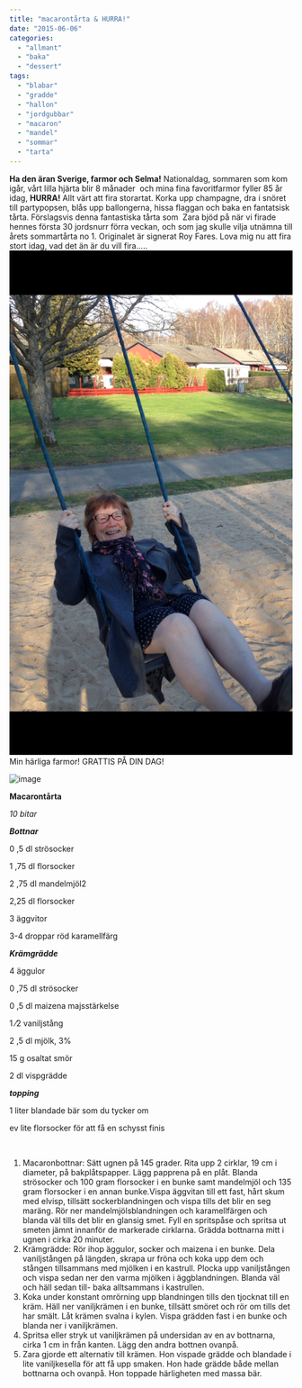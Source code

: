 ```yaml
---
title: "macarontårta & HURRA!"
date: "2015-06-06"
categories: 
  - "allmant"
  - "baka"
  - "dessert"
tags: 
  - "blabar"
  - "gradde"
  - "hallon"
  - "jordgubbar"
  - "macaron"
  - "mandel"
  - "sommar"
  - "tarta"
---
```


**Ha den äran Sverige, farmor och Selma!** Nationaldag, sommaren som kom igår, vårt lilla hjärta blir 8 månader  och mina fina favoritfarmor fyller 85 år idag, **HURRA!** Allt värt att fira storartat. Korka upp champagne, dra i snöret till partypopsen, blås upp ballongerna, hissa flaggan och baka en fantatsisk tårta. Förslagsvis denna fantastiska tårta som  Zara bjöd på när vi firade hennes första 30 jordsnurr förra veckan, och som jag skulle vilja utnämna till årets sommartårta no 1. Originalet är signerat Roy Fares. Lova mig nu att fira stort idag, vad det än är du vill fira.....
![IMG_7686](/static/img/IMG_7686.png)
Min härliga farmor! GRATTIS PÅ DIN DAG!

![image](/static/img/image12-e1433104241648-1020x1360.jpg)

**Macarontårta**

_10 bitar_

_**Bottnar**_

0 ,5 dl strösocker

1 ,75 dl florsocker

2 ,75 dl mandelmjöl2

2,25 dl florsocker

3 äggvitor

3-4 droppar röd karamellfärg

_**Krämgrädde**_

4 äggulor

0 ,75 dl strösocker

0 ,5 dl maizena majsstärkelse

1 ⁄2 vaniljstång

2 ,5 dl mjölk, 3%

15 g osaltat smör

2 dl vispgrädde

_**topping**_

1 liter blandade bär som du tycker om

ev lite florsocker för att få en schysst finis

 

1. Macaronbottnar: Sätt ugnen på 145 grader. Rita upp 2 cirklar, 19 cm i diameter, på bakplåtspapper. Lägg papprena på en plåt. Blanda strösocker och 100 gram florsocker i en bunke samt mandelmjöl och 135 gram florsocker i en annan bunke.Vispa äggvitan till ett fast, hårt skum med elvisp, tillsätt sockerblandningen och vispa tills det blir en seg maräng. Rör ner mandelmjölsblandningen och karamellfärgen och blanda väl tills det blir en glansig smet. Fyll en spritspåse och spritsa ut smeten jämnt innanför de markerade cirklarna. Grädda bottnarna mitt i ugnen i cirka 20 minuter.
2. Krämgrädde: Rör ihop äggulor, socker och maizena i en bunke. Dela vaniljstången på längden, skrapa ur fröna och koka upp dem och stången tillsammans med mjölken i en kastrull. Plocka upp vaniljstången och vispa sedan ner den varma mjölken i äggblandningen. Blanda väl och häll sedan till- baka alltsammans i kastrullen.
3. Koka under konstant omrörning upp blandningen tills den tjocknat till en kräm. Häll ner vaniljkrämen i en bunke, tillsätt smöret och rör om tills det har smält. Låt krämen svalna i kylen. Vispa grädden fast i en bunke och blanda ner i vaniljkrämen.
4. Spritsa eller stryk ut vaniljkrämen på undersidan av en av bottnarna, cirka 1 cm in från kanten. Lägg den andra bottnen ovanpå.
5. Zara gjorde ett alternativ till krämen. Hon vispade grädde och blandade i lite vaniljkesella för att få upp smaken. Hon hade grädde både mellan bottnarna och ovanpå. Hon toppade härligheten med massa bär.
